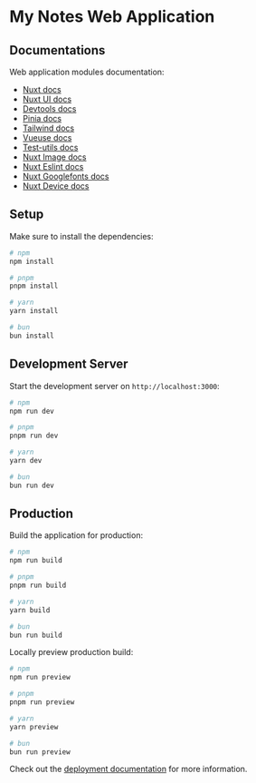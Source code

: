 # My Notes Web Application

## Documentations

Web application modules documentation:

- [Nuxt docs](https://nuxt.com/docs/getting-started/introduction)
- [Nuxt UI docs](https://ui.nuxt.com/getting-started)
- [Devtools docs](https://devtools.nuxt.com/guide/getting-started)
- [Pinia docs](https://pinia.vuejs.org/introduction.html)
- [Tailwind docs](https://tailwindcss.com/docs/installation)
- [Vueuse docs](https://vueuse.org/guide/)
- [Test-utils docs](https://nuxt.com/docs/getting-started/introduction)
- [Nuxt Image docs](https://image.nuxt.com/get-started/installation)
- [Nuxt Eslint docs](https://eslint.nuxt.com/packages/module)
- [Nuxt Googlefonts docs](https://google-fonts.nuxtjs.org/getting-started/setup)
- [Nuxt Device docs](https://nuxt.com/modules/device)

## Setup

Make sure to install the dependencies:

```bash
# npm
npm install

# pnpm
pnpm install

# yarn
yarn install

# bun
bun install
```

## Development Server

Start the development server on `http://localhost:3000`:

```bash
# npm
npm run dev

# pnpm
pnpm run dev

# yarn
yarn dev

# bun
bun run dev
```

## Production

Build the application for production:

```bash
# npm
npm run build

# pnpm
pnpm run build

# yarn
yarn build

# bun
bun run build
```

Locally preview production build:

```bash
# npm
npm run preview

# pnpm
pnpm run preview

# yarn
yarn preview

# bun
bun run preview
```

Check out the [deployment documentation](https://nuxt.com/docs/getting-started/deployment) for more information.
